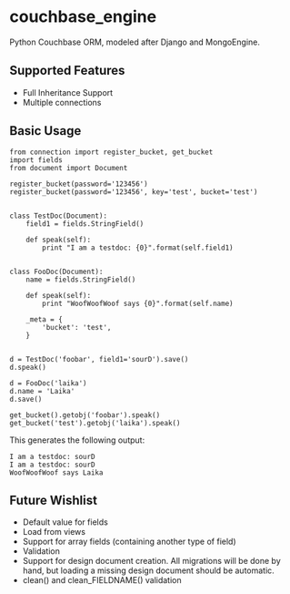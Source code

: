couchbase_engine
================

Python Couchbase ORM, modeled after Django and MongoEngine.

Supported Features
------------------
* Full Inheritance Support
* Multiple connections

Basic Usage
-----------

    from connection import register_bucket, get_bucket
    import fields
    from document import Document

    register_bucket(password='123456')
    register_bucket(password='123456', key='test', bucket='test')


    class TestDoc(Document):
        field1 = fields.StringField()

        def speak(self):
            print "I am a testdoc: {0}".format(self.field1)


    class FooDoc(Document):
        name = fields.StringField()

        def speak(self):
            print "WoofWoofWoof says {0}".format(self.name)

        _meta = {
            'bucket': 'test',
        }


    d = TestDoc('foobar', field1='sourD').save()
    d.speak()

    d = FooDoc('laika')
    d.name = 'Laika'
    d.save()

    get_bucket().getobj('foobar').speak()
    get_bucket('test').getobj('laika').speak()

This generates the following output:

    I am a testdoc: sourD
    I am a testdoc: sourD
    WoofWoofWoof says Laika




Future Wishlist
---------------

* Default value for fields
* Load from views
* Support for array fields (containing another type of field)
* Validation
* Support for design document creation. All migrations will be done by hand, but loading a missing design document should be automatic.
* clean() and clean_FIELDNAME() validation
